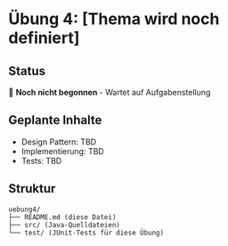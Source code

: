 # Übung 4: [Thema wird noch definiert]

## Status
🚧 **Noch nicht begonnen** - Wartet auf Aufgabenstellung

## Geplante Inhalte
- Design Pattern: TBD
- Implementierung: TBD
- Tests: TBD

## Struktur
```
uebung4/
├── README.md (diese Datei)
├── src/ (Java-Quelldateien)
└── test/ (JUnit-Tests für diese Übung)
```